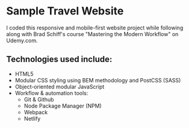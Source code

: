 # Sample Travel Website

I coded this responsive and mobile-first website project while following along with Brad Schiff's course "Mastering the Modern Workflow" on Udemy.com.

## Technologies used include:
* HTML5
* Modular CSS styling using BEM methodology and PostCSS (SASS)
* Object-oriented modular JavaScript
* Workflow & automation tools:
  * Git & Github
  * Node Package Manager (NPM)
  * Webpack
  * Netlify
